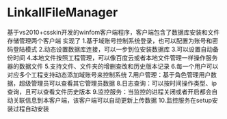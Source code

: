 # LinkallFileManager
基于vs2010+csskin开发的winfom客户端程序，客户端包含了数据库安装和文件存储管理两个客户端   实现了  1.基于域账号控制系统登录，也可以配置为账号和密码登陆模式 2.动态设置数据库连接，可以一步到位安装数据库 3.可以设置自动备份时间 4.本地文件按照工程管理，可以像百度云或者本地文件管理一样操作服务器的数据文件 5.支持文件、文件夹的增删查改和历史版本记录 6.每一个用户可以对应多个工程支持动态添加域账号来控制系统 7.用户管理：基于角色管理用户数据，超级管理员可以查看其它管理员数据 8.日志查询：可以按时间操作类型、ip查询，且可以查看文件历史版本 9.监控服务：当监控的进程关闭或者开启都会自动关联信息到本客户端，该客户端可以自动更新上传数据 10.监控服务在setup安装过程自动安装
